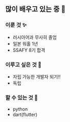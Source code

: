 ## 많이 배우고 있는 중 🐧

### 이룬 것 ✨
* 러시아어과 무사히 졸업
* 일본 워홀 1년
* SSAFY 8기 합격

### 이루고 싶은 것 🔮
* 자립 가능한 개발자 되기!!
* 독립

### 할 수 있는 것 👊
* python
* dart(flutter)
